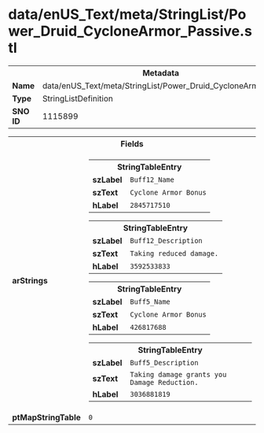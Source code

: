 <h1>data/enUS_Text/meta/StringList/Power_Druid_CycloneArmor_Passive.stl</h1><table><tr><th colspan="100%">Metadata</th></tr><tr><td><b>Name</b></td><td>data/enUS_Text/meta/StringList/Power_Druid_CycloneArmor_Passive.stl</td></tr><tr><td><b>Type</b></td><td>StringListDefinition</td></tr><tr><td><b>SNO ID</b></td><td>1115899</td></tr></table>

<table><tr><th colspan="100%">Fields</th></tr><tr><td><b>arStrings</b></td><td><table><tr><th colspan="100%">StringTableEntry</th></tr><tr><td><b>szLabel</b></td><td><code>Buff12_Name</code></td></tr><tr><td><b>szText</b></td><td><code>Cyclone Armor Bonus</code></td></tr><tr><td><b>hLabel</b></td><td><code>2845717510</code></td></tr></table>


<table><tr><th colspan="100%">StringTableEntry</th></tr><tr><td><b>szLabel</b></td><td><code>Buff12_Description</code></td></tr><tr><td><b>szText</b></td><td><code>Taking reduced damage.</code></td></tr><tr><td><b>hLabel</b></td><td><code>3592533833</code></td></tr></table>


<table><tr><th colspan="100%">StringTableEntry</th></tr><tr><td><b>szLabel</b></td><td><code>Buff5_Name</code></td></tr><tr><td><b>szText</b></td><td><code>Cyclone Armor Bonus</code></td></tr><tr><td><b>hLabel</b></td><td><code>426817688</code></td></tr></table>


<table><tr><th colspan="100%">StringTableEntry</th></tr><tr><td><b>szLabel</b></td><td><code>Buff5_Description</code></td></tr><tr><td><b>szText</b></td><td><code>Taking damage grants you Damage Reduction.</code></td></tr><tr><td><b>hLabel</b></td><td><code>3036881819</code></td></tr></table>


</td></tr><tr><td><b>ptMapStringTable</b></td><td><code>0</code></td></tr></table>

